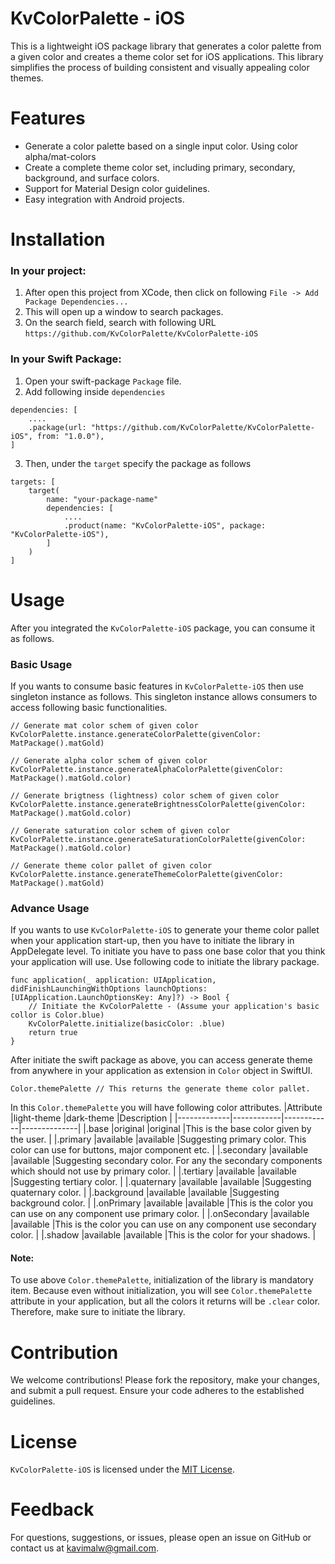 # KvColorPalette - iOS

This is a lightweight iOS package library that generates a color palette from a given color and creates a theme color set for iOS applications. 
This library simplifies the process of building consistent and visually appealing color themes.

# Features
* Generate a color palette based on a single input color. Using color alpha/mat-colors
* Create a complete theme color set, including primary, secondary, background, and surface colors.
* Support for Material Design color guidelines.
* Easy integration with Android projects.

# Installation

### In your project:
1. After open this project from XCode, then click on following `File -> Add Package Dependencies...`
2. This will open up a window to search packages.
3. On the search field, search with following URL `https://github.com/KvColorPalette/KvColorPalette-iOS`

### In your Swift Package:
1. Open your swift-package `Package` file.
2. Add following inside `dependencies`
```
dependencies: [
    ....
    .package(url: "https://github.com/KvColorPalette/KvColorPalette-iOS", from: "1.0.0"),
]
```

3. Then, under the `target` specify the package as follows
```
targets: [
    target(
        name: "your-package-name"
        dependencies: [
            ....
            .product(name: "KvColorPalette-iOS", package: "KvColorPalette-iOS"),
        ]
    )
]
```

# Usage
After you integrated the `KvColorPalette-iOS` package, you can consume it as follows.

### Basic Usage
If you wants to consume basic features in `KvColorPalette-iOS` then use singleton instance as follows. This singleton instance allows consumers to access following basic functionalities.
```
// Generate mat color schem of given color
KvColorPalette.instance.generateColorPalette(givenColor: MatPackage().matGold)

// Generate alpha color schem of given color
KvColorPalette.instance.generateAlphaColorPalette(givenColor: MatPackage().matGold.color)

// Generate brigtness (lightness) color schem of given color
KvColorPalette.instance.generateBrightnessColorPalette(givenColor: MatPackage().matGold.color)

// Generate saturation color schem of given color
KvColorPalette.instance.generateSaturationColorPalette(givenColor: MatPackage().matGold.color)

// Generate theme color pallet of given color
KvColorPalette.instance.generateThemeColorPalette(givenColor: MatPackage().matGold)
```

### Advance Usage
If you wants to use `KvColorPalette-iOS` to generate your theme color pallet when your application start-up, then you have to initiate the library in AppDelegate level. 
To initiate you have to pass one base color that you think your application will use. Use following code to initiate the library package.
```
func application(_ application: UIApplication, didFinishLaunchingWithOptions launchOptions: [UIApplication.LaunchOptionsKey: Any]?) -> Bool {
    // Initiate the KvColorPalette - (Assume your application's basic collor is Color.blue)
    KvColorPalette.initialize(basicColor: .blue)
    return true
}
```
After initiate the swift package as above, you can access generate theme from anywhere in your application as extension in `Color` object in SwiftUI.
```
Color.themePalette // This returns the generate theme color pallet.
```
In this `Color.themePalette` you will have following color attributes.
|Attribute    |light-theme |dark-theme  |Description   |
|-------------|------------|------------|--------------|
|.base        |original    |original    |This is the base color given by the user.   |
|.primary     |available   |available   |Suggesting primary color. This color can use for buttons, major component etc.   |
|.secondary   |available   |available   |Suggesting secondary color. For any the secondary components which should not use by primary color.   |
|.tertiary    |available   |available   |Suggesting tertiary color.   |
|.quaternary  |available   |available   |Suggesting quaternary color.   |
|.background  |available   |available   |Suggesting background color.   |
|.onPrimary   |available   |available   |This is the color you can use on any component use primary color.   |
|.onSecondary |available   |available   |This is the color you can use on any component use secondary color.   |
|.shadow      |available   |available   |This is the color for your shadows.   |

#### Note:
To use above `Color.themePalette`, initialization of the library is mandatory item. Because even without initialization, you will see `Color.themePalette` attribute in your application, but all the colors it returns will be `.clear` color.
Therefore, make sure to initiate the library.


# Contribution
We welcome contributions! Please fork the repository, make your changes, and submit a pull request. Ensure your code adheres to the established guidelines.

# License
`KvColorPalette-iOS` is licensed under the [MIT License](https://github.com/KvColorPalette/KvColorPalette-iOS/blob/main/LICENSE).

# Feedback
For questions, suggestions, or issues, please open an issue on GitHub or contact us at kavimalw@gmail.com.


